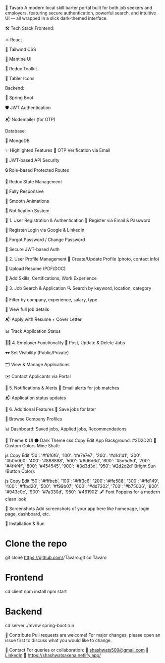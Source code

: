 🚀 Tavaro
A modern  local skill barter portal built for both job seekers and employers, featuring secure authentication, powerful search, and intuitive UI — all wrapped in a slick dark-themed interface.

🛠️ Tech Stack
Frontend:

⚛️ React

🎨 Tailwind CSS

💅 Mantine UI

🎯 Redux Toolkit

🧩 Tabler Icons

Backend:

🌱 Spring Boot

🛡️ JWT Authentication

📬 Nodemailer (for OTP)

Database:

🍃 MongoDB

✨ Highlighted Features
📩 OTP Verification via Email

🔐 JWT-based API Security

🔒 Role-based Protected Routes

🧠 Redux State Management

📱 Fully Responsive

🎥 Smooth Animations

🔔 Notification System

🔐 1. User Registration & Authentication
📧 Register via Email & Password

🔗 Register/Login via Google & LinkedIn

🔁 Forgot Password / Change Password

🧠 Secure JWT-based Auth

👤 2. User Profile Management
📄 Create/Update Profile (photo, contact info)

📎 Upload Resume (PDF/DOC)

🏅 Add Skills, Certifications, Work Experience

💼 3. Job Search & Application
🔍 Search by keyword, location, category

🧰 Filter by company, experience, salary, type

📄 View full job details

📬 Apply with Resume + Cover Letter

📊 Track Application Status

🧑‍💼 4. Employer Functionality
📢 Post, Update & Delete Jobs

🕶️ Set Visibility (Public/Private)

🗂️ View & Manage Applications

✉️ Contact Applicants via Portal

🔔 5. Notifications & Alerts
📨 Email alerts for job matches

📬 Application status updates

🧩 6. Additional Features
💾 Save jobs for later

🏢 Browse Company Profiles

📊 Dashboard: Saved jobs, Applied jobs, Recommendations

🎨 Theme & UI
🌑 Dark Theme
css
Copy
Edit
App Background: #2D2D2D
🎨 Custom Colors
Mine Shaft:

js
Copy
Edit
'50': '#f6f6f6',
'100': '#e7e7e7',
'200': '#d1d1d1',
'300': '#b0b0b0',
'400': '#888888',
'500': '#6d6d6d',
'600': '#5d5d5d',
'700': '#4f4f4f',
'800': '#454545',
'900': '#3d3d3d',
'950': '#2d2d2d'
Bright Sun (Button Color):

js
Copy
Edit
'50': '#fffbeb',
'100': '#fff3c6',
'200': '#ffe588',
'300': '#ffd149',
'400': '#ffbd20',
'500': '#f99b07',
'600': '#dd7302',
'700': '#b75006',
'800': '#943c0c',
'900': '#7a330d',
'950': '#461902'
🖋 Font
Poppins for a modern clean look

📸 Screenshots
Add screenshots of your app here like homepage, login page, dashboard, etc.

🧠 Installation & Run
# Clone the repo
git clone https://github.com/<your-username>/Tavaro.git
cd Tavaro

# Frontend
cd client
npm install
npm start

# Backend
cd server
./mvnw spring-boot:run

💬 Contribute
Pull requests are welcome! For major changes, please open an issue first to discuss what you would like to change.

📧 Contact
For queries or collaboration:
📮 shashwats500@gmail.com
🔗 [LinkedIn](https://www.linkedin.com/in/shashwat-saxena-2021a6252/)
📁 https://shashwatsaxena.netlify.app/

